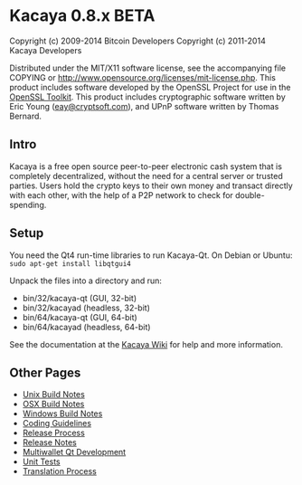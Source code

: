 Kacaya 0.8.x BETA
====================

Copyright (c) 2009-2014 Bitcoin Developers
Copyright (c) 2011-2014 Kacaya Developers

Distributed under the MIT/X11 software license, see the accompanying
file COPYING or http://www.opensource.org/licenses/mit-license.php.
This product includes software developed by the OpenSSL Project for use in the [OpenSSL Toolkit](http://www.openssl.org/). This product includes
cryptographic software written by Eric Young ([eay@cryptsoft.com](mailto:eay@cryptsoft.com)), and UPnP software written by Thomas Bernard.


Intro
---------------------
Kacaya is a free open source peer-to-peer electronic cash system that is
completely decentralized, without the need for a central server or trusted
parties.  Users hold the crypto keys to their own money and transact directly
with each other, with the help of a P2P network to check for double-spending.


Setup
---------------------
You need the Qt4 run-time libraries to run Kacaya-Qt. On Debian or Ubuntu:
	`sudo apt-get install libqtgui4`

Unpack the files into a directory and run:

- bin/32/kacaya-qt (GUI, 32-bit)
- bin/32/kacayad (headless, 32-bit)
- bin/64/kacaya-qt (GUI, 64-bit)
- bin/64/kacayad (headless, 64-bit)

See the documentation at the [Kacaya Wiki](http://kacaya.info)
for help and more information.


Other Pages
---------------------
- [Unix Build Notes](build-unix.md)
- [OSX Build Notes](build-osx.md)
- [Windows Build Notes](build-msw.md)
- [Coding Guidelines](coding.md)
- [Release Process](release-process.md)
- [Release Notes](release-notes.md)
- [Multiwallet Qt Development](multiwallet-qt.md)
- [Unit Tests](unit-tests.md)
- [Translation Process](translation_process.md)
